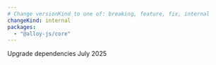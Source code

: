 ```yaml
---
# Change versionKind to one of: breaking, feature, fix, internal
changeKind: internal
packages:
  - "@alloy-js/core"
---
```


Upgrade dependencies July 2025
